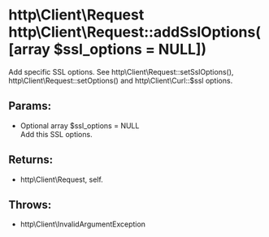 # http\Client\Request http\Client\Request::addSslOptions([array $ssl_options = NULL])

Add specific SSL options.
See http\Client\Request::setSslOptions(), http\Client\Request::setOptions() and http\Client\Curl::$ssl options.

## Params:

* Optional array $ssl_options = NULL  
  Add this SSL options.

## Returns:

* http\Client\Request, self.

## Throws:

* http\Client\InvalidArgumentException
